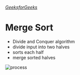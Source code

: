 *[GeeksforGeeks](https://www.geeksforgeeks.org/merge-sort/)*
# Merge Sort
- Divide and Conquer algorithm
- divide input into two halves
- sorts each half
- merge sorted halves

![process](https://media.geeksforgeeks.org/wp-content/cdn-uploads/Merge-Sort-Tutorial.png)

```python

```
